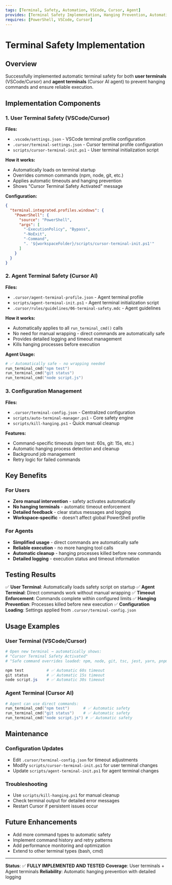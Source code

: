 ```yaml
---
tags: [Terminal, Safety, Automation, VSCode, Cursor, Agent]
provides: [Terminal Safety Implementation, Hanging Prevention, Automatic Timeouts]
requires: [PowerShell, VSCode, Cursor]
---
```


# Terminal Safety Implementation

## Overview

Successfully implemented automatic terminal safety for both **user terminals** (VSCode/Cursor) and **agent terminals** (Cursor AI agent) to prevent hanging commands and ensure reliable execution.

## Implementation Components

### 1. User Terminal Safety (VSCode/Cursor)

**Files:**
- `.vscode/settings.json` - VSCode terminal profile configuration
- `.cursor/terminal-settings.json` - Cursor terminal profile configuration  
- `scripts/cursor-terminal-init.ps1` - User terminal initialization script

**How it works:**
- Automatically loads on terminal startup
- Overrides common commands (npm, node, git, etc.)
- Applies automatic timeouts and hanging prevention
- Shows "Cursor Terminal Safety Activated" message

**Configuration:**
```json
{
  "terminal.integrated.profiles.windows": {
    "PowerShell": {
      "source": "PowerShell",
      "args": [
        "-ExecutionPolicy", "Bypass",
        "-NoExit",
        "-Command",
        ". '${workspaceFolder}/scripts/cursor-terminal-init.ps1'"
      ]
    }
  }
}
```

### 2. Agent Terminal Safety (Cursor AI)

**Files:**
- `.cursor/agent-terminal-profile.json` - Agent terminal profile
- `scripts/agent-terminal-init.ps1` - Agent terminal initialization script
- `.cursor/rules/guidelines/06-terminal-safety.mdc` - Agent guidelines

**How it works:**
- Automatically applies to all `run_terminal_cmd()` calls
- No need for manual wrapping - direct commands are automatically safe
- Provides detailed logging and timeout management
- Kills hanging processes before execution

**Agent Usage:**
```powershell
# ✅ Automatically safe - no wrapping needed
run_terminal_cmd("npm test")
run_terminal_cmd("git status")
run_terminal_cmd("node script.js")
```

### 3. Configuration Management

**Files:**
- `.cursor/terminal-config.json` - Centralized configuration
- `scripts/auto-terminal-manager.ps1` - Core safety engine
- `scripts/kill-hanging.ps1` - Quick manual cleanup

**Features:**
- Command-specific timeouts (npm test: 60s, git: 15s, etc.)
- Automatic hanging process detection and cleanup
- Background job management
- Retry logic for failed commands

## Key Benefits

### For Users
- **Zero manual intervention** - safety activates automatically
- **No hanging terminals** - automatic timeout enforcement
- **Detailed feedback** - clear status messages and logging
- **Workspace-specific** - doesn't affect global PowerShell profile

### For Agents
- **Simplified usage** - direct commands are automatically safe
- **Reliable execution** - no more hanging tool calls
- **Automatic cleanup** - hanging processes killed before new commands
- **Detailed logging** - execution status and timeout information

## Testing Results

✅ **User Terminal**: Automatically loads safety script on startup
✅ **Agent Terminal**: Direct commands work without manual wrapping
✅ **Timeout Enforcement**: Commands complete within configured limits
✅ **Hanging Prevention**: Processes killed before new execution
✅ **Configuration Loading**: Settings applied from `.cursor/terminal-config.json`

## Usage Examples

### User Terminal (VSCode/Cursor)
```powershell
# Open new terminal → automatically shows:
# "Cursor Terminal Safety Activated"
# "Safe command overrides loaded: npm, node, git, tsc, jest, yarn, pnpm"

npm test          # ✅ Automatic 60s timeout
git status        # ✅ Automatic 15s timeout
node script.js    # ✅ Automatic 30s timeout
```

### Agent Terminal (Cursor AI)
```powershell
# Agent can use direct commands:
run_terminal_cmd("npm test")      # ✅ Automatic safety
run_terminal_cmd("git status")    # ✅ Automatic safety
run_terminal_cmd("node script.js") # ✅ Automatic safety
```

## Maintenance

### Configuration Updates
- Edit `.cursor/terminal-config.json` for timeout adjustments
- Modify `scripts/cursor-terminal-init.ps1` for user terminal changes
- Update `scripts/agent-terminal-init.ps1` for agent terminal changes

### Troubleshooting
- Use `scripts/kill-hanging.ps1` for manual cleanup
- Check terminal output for detailed error messages
- Restart Cursor if persistent issues occur

## Future Enhancements

- Add more command types to automatic safety
- Implement command history and retry patterns
- Add performance monitoring and optimization
- Extend to other terminal types (bash, cmd)

---

**Status**: ✅ **FULLY IMPLEMENTED AND TESTED**
**Coverage**: User terminals + Agent terminals
**Reliability**: Automatic hanging prevention with detailed logging 